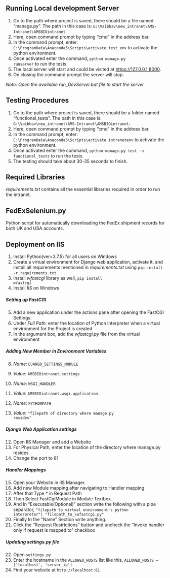 ﻿## Running Local development Server

1.	Go to the path where project is saved, there should be a file named “manage.py”. The path in this case is: <code>G:\Vaibhav\new_intranet\AMS-Intranet\AMSBIOintranet</code>.
2.	Here, open command prompt by typing “cmd” in the address bar.
3.	In the command prompt, enter: <code>C:\ProgramData\Anaconda3\Scripts\activate test_env</code> to activate the python environment.
4.	Once activated enter the command, <code>python manage.py runserver</code> to run the tests.
5.	The local server will start and could be visited at https://127.0.0.1:8000.
6.  On closing the command prompt the server will stop.

*Note: Open the available run_DevServer.bat file to start the server*

## Testing Procedures

1.	Go to the path where project is saved, there should be a folder named “functional_tests”. The path in this case is: <code>G:\Vaibhav\new_intranet\AMS-Intranet\AMSBIOintranet</code>.
2.	Here, open command prompt by typing “cmd” in the address bar.
3.	In the command prompt, enter: <code>C:\ProgramData\Anaconda3\Scripts\activate intranetenv</code> to activate the python environment.
4.	Once activated enter the command, <code>python manage.py test -n functional_tests</code> to run the tests.
5.	The testing should take about 30-35 seconds to finish.

## Required Libraries

_requirements.txt_ contains all the essential libraries required in order to run the intranet.

## FedExSelenium.py

Python script for automatically downloading the FedEx shipment records for both UK and USA accounts.

## Deployment on IIS

1.  Install Python(ver=3.7.5) for all users on Windows
2.  Create a virtual environment for Django web application, activate it, and install all requirements mentioned in _requirements.txt_ using <code>pip install -r requirements.txt</code>.
3.  Install _wfastcgi_ library as well, <code>pip install  _wfastcgi_</code>
4.  Install *IIS* on Windows

##### Setting up FastCGI 

5.  Add a new application under the actions pane after opening the FastCGI Settings.
6.  Under *Full Path:* enter the location of Python interpreter when a virtual environment for the Project is created
7.  In the argument box, add the  *wfastcgi.py* file from the virtual environment

##### Adding New Member in Environment Variables

8.   *Name*: <code>DJANGO_SETTINGS_MODULE</code>
9.  *Value*: <code>AMSBIOintranet.settings</code>

10. *Name*: <code>WSGI_HANDLER</code>
11. *Value*: <code>AMSBIOintranet.wsgi.application</code>

10. *Name*: <code>PYTHONPATH</code>
11. *Value*: <code>"filepath of directory where manage.py resides"</code>

##### Django Web Application settings

12. Open IIS Manager and add a Website
13. For Physical Path, enter the location of the directory where manage.py resides
14. Change the port to 81

##### Handler Mappings

15. Open your Website in IIS Manager.
16. Add new Module mapping after navigating to Handler mapping
17. After that Type * in Request Path
18. Then Select FastCgiModule in Module Textbox.
19. And In “Executable(Optional)” section write the following with a pipe separator, <code>"filepath to virtual environment's python interpreter"| "filepath_to_\wfastcgi.py"</code>
20. Finally In the “Name” Section write anything.
21. Click the “Request Restrictions” button and uncheck the “Invoke handler only if request is mapped to” checkbox

##### Updating settings.py file

22. Open <code>settings.py</code>
23. Enter the hostname in the <code>ALLOWED_HOSTS</code> list like this, <code>ALLOWED_HOSTS = ['localhost', 'server_ip']</code>
24. Find your website at <code>http://localhost:81</code>


